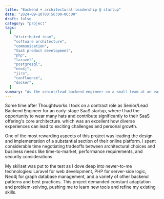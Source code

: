 ```yaml
---
title: "Backend + architectural leadership @ startup"
date: "2024-09-10T00:56:00-06:00"
draft: false
category: "project"
tags:
  [
    "distributed team",
    "software architecture",
    "communication",
    "SaaS product development",
    "php",
    "laravel",
    "postgresql",
    "neo4j",
    "jira",
    "confluence",
    "docker",
  ]
summary: "As the senior/lead backend engineer on a small team at an early-stage SaaS startup, I built advanced professional experience in a broad scope. I especially contributed in terms of software architecture/design for upcoming features and development."
---
```


Some time after Thoughtworks I took on a contract role as Senior/Lead Backend Engineer for an early-stage SaaS startup, where I had the opportunity to wear many hats and contribute significantly to their SaaS offering's core architecture. which was an excellent how diverse experiences can lead to exciting challenges and personal growth.

One of the most rewarding aspects of this project was leading the design and implementation of a substantial section of their online platform. I spent considerable time negotiating tradeoffs between architectural choices and business needs like time-to-market, performance requirements, and security considerations.

My skillset was put to the test as I dove deep into newer-to-me technologies: Laravel for web development, PHP for server-side logic, Neo4j for graph database management, and a variety of other backend patterns and best practices. This project demanded constant adaptation and problem-solving, pushing me to learn new tools and refine my existing skills.
